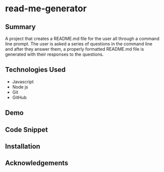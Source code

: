 # read-me-generator

## Summary 

A project that creates a README.md file for the user all through a command line prompt. The user is asked a series of questions in the command line and after they answer them, a properly formatted README.md file is generated with their responses to the questions.


## Technologies Used

* Javascript
* Node js
* Git 
* GitHub

## Demo 


## Code Snippet 


## Installation

## Acknowledgements 


